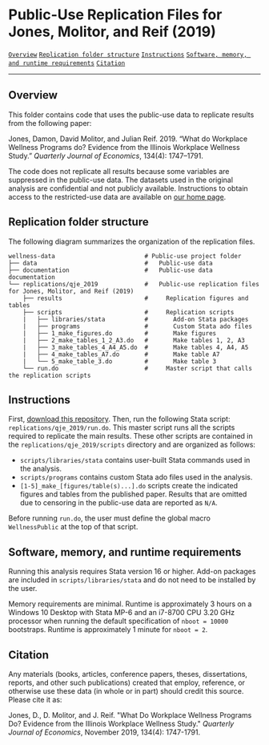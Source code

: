 # Public-Use Replication Files for Jones, Molitor, and Reif (2019)

[`Overview`](#overview) [`Replication folder structure`](#replication-folder-structure ) [`Instructions`](#instructions) [`Software, memory, and runtime requirements`](#software-memory-and-runtime-requirements) [`Citation`](#citation)

-----------

## Overview 

This folder contains code that uses the public-use data to replicate results from the following paper:

Jones, Damon, David Molitor, and Julian Reif. 2019. “What do Workplace Wellness Programs do? Evidence from the Illinois Workplace Wellness Study.” *Quarterly Journal of Economics*, 134(4): 1747–1791.

The code does not replicate all results because some variables are suppressed in the public-use data. The datasets used in the original analysis are confidential and not publicly available. Instructions to obtain access to the restricted-use data are available on [our home page](../../README.md#restricted-use-data).


## Replication folder structure 

The following diagram summarizes the organization of the replication files.

```
wellness-data                         # Public-use project folder
├── data                              #   Public-use data
├── documentation                     #   Public-use data documentation
└── replications/qje_2019             #   Public-use replication files for Jones, Molitor, and Reif (2019)
    ├── results                       #     Replication figures and tables
    ├── scripts                       #     Replication scripts
    |   ├── libraries/stata           #       Add-on Stata packages
    |   ├── programs                  #       Custom Stata ado files
    |   ├── 1_make_figures.do         #       Make figures
    |   ├── 2_make_tables_1_2_A3.do   #       Make tables 1, 2, A3
    |   ├── 3_make_tables_4_A4_A5.do  #       Make tables 4, A4, A5
    |   ├── 4_make_tables_A7.do       #       Make table A7
    |   └── 5_make_table_3.do         #       Make table 3
    └── run.do                        #     Master script that calls the replication scripts
```

## Instructions

First, [download this repository](https://github.com/reifjulian/illinois-wellness-data/archive/master.zip). Then, run the following Stata script: `replications/qje_2019/run.do`. This master script runs all the scripts required to replicate the main results. These other scripts are contained in the `replications/qje_2019/scripts` directory and are organized as follows:

- `scripts/libraries/stata` contains user-built Stata commands used in the analysis. 
- `scripts/programs` contains custom Stata ado files used in the analysis.
- `[1-5]_make_[figures/table(s)...].do` scripts create the indicated figures and tables from the published paper. Results that are omitted due to censoring in the public-use data are reported as `N/A`.

Before running `run.do`, the user must define the global macro `WellnessPublic` at the top of that script.

## Software, memory, and runtime requirements

Running this analysis requires Stata version 16 or higher. Add-on packages are included in `scripts/libraries/stata` and do not need to be installed by the user.

Memory requirements are minimal. Runtime is approximately 3 hours on a Windows 10 Desktop with Stata MP-6 and an i7-8700 CPU 3.20 GHz processor when running the default specification of `nboot = 10000` bootstraps. Runtime is approximately 1 minute for `nboot = 2`. 

## Citation

Any materials (books, articles, conference papers, theses, dissertations, reports, and other such publications) created that employ, reference, or otherwise use these data (in whole or in part) should credit this source. Please cite it as:

Jones, D., D. Molitor, and J. Reif. "What Do Workplace Wellness Programs Do? Evidence from the Illinois Workplace Wellness Study." *Quarterly Journal of Economics*, November 2019, 134(4): 1747-1791.
